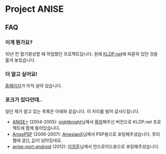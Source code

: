 Project ANISE
=============

FAQ
---

### 이게 뭔가요? ###

10년 전 혈기왕성할 때 작업했던 프로젝트입니다. 원래 [KLDP.net](https://kldp.net/anise/)에 파묻혀 있던 것을 옮겨 놓았습니다.

### 더 알고 싶어요! ###

[홈페이지](https://tomyun.pe.kr/projectanise/)가 아직 살아 있습니다.

### 포크가 있다던데.. ###

일단 제가 알고 있는 목록은 아래와 같습니다. 이 자리를 빌어 감사드립니다.

* [ANISE+](https://kldp.net/anise/) (2004-2005): [nightknight](http://mystictales.net/)님께서 [확장](http://kldp.net/projects/anise/forum/310205)해주신 버전으로 KLDP.net 프로젝트에 함께 들어있습니다.
* [AnisePSP](https://github.com/AmesianX/anisePSP) (2006-2007): [AmesianX](https://twitter.com/amesianx)님께서 PSP용으로 포팅해주셨습니다. 루리웹에 글([1](https://bbs.ruliweb.com/etcs/board/300435/read/3486698), [2](https://bbs.ruliweb.com/etcs/board/300435/read/5211019))이 남아있네요.
* [anise-port-android](https://code.google.com/p/anise-port-android/) (2012): [이정훈](http://jeonghun_lee.blog.me/70135245828)님께서 안드로이드용으로 포팅해주셨습니다.
